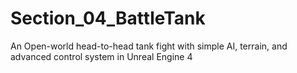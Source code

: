 # Section_04_BattleTank
An Open-world head-to-head tank fight with simple AI, terrain, and advanced control system in Unreal Engine 4
